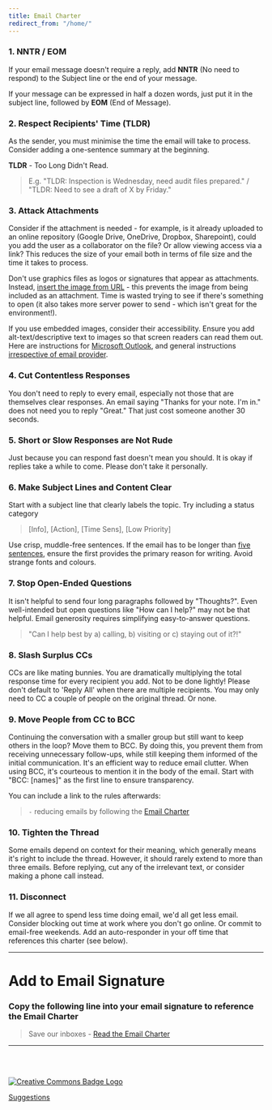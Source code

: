 ```yaml
---
title: Email Charter
redirect_from: "/home/"
---
```

### 1. NNTR / EOM
If your email message doesn't require a reply, add **NNTR** (No need to respond) to the Subject line or the end of your message.

If your message can be expressed in half a dozen words, just put it in the subject line, followed by **EOM** (End of Message).

### 2. Respect Recipients' Time (TLDR)
As the sender, you must minimise the time the email will take to process. Consider adding a one-sentence summary at the beginning. 

**TLDR** - Too Long Didn't Read.  

> E.g. "TLDR: Inspection is Wednesday, need audit files prepared." / "TLDR: Need to see a draft of X by Friday."

### 3. Attack Attachments
Consider if the attachment is needed - for example, is it already uploaded to an online repository (Google Drive, OneDrive, Dropbox, Sharepoint), could you add the user as a collaborator on the file? Or allow viewing access via a link? This reduces the size of your email both in terms of file size and the time it takes to process.

Don't use graphics files as logos or signatures that appear as attachments. Instead, [insert the image from URL](https://www.mail-signatures.com/articles/insert-internetlinked-image-outlook-signature/) - this prevents the image from being included as an attachment. Time is wasted trying to see if there's something to open (it also takes more server power to send - which isn't great for the environment!).

If you use embedded images, consider their accessibility. Ensure you add alt-text/descriptive text to images so that screen readers can read them out. Here are instructions for [Microsoft Outlook](https://support.microsoft.com/en-gb/office/video-improve-image-accessibility-in-email-e93969e3-21c1-47ad-a4c5-0e5fb868a7f8), and general instructions [irrespective of email provider](https://www.audioeye.com/post/the-surprising-gap-in-email-accessibility/).

### 4. Cut Contentless Responses
You don't need to reply to every email, especially not those that are themselves clear responses. An email saying "Thanks for your note. I'm in." does not need you to reply "Great." That just cost someone another 30 seconds.

### 5. Short or Slow Responses are Not Rude
Just because you can respond fast doesn't mean you should. It is okay if replies take a while to come. Please don't take it personally.

### 6. Make Subject Lines and Content Clear 
Start with a subject line that clearly labels the topic. Try including a status category 
> [Info], [Action], [Time Sens], [Low Priority]  

Use crisp, muddle-free sentences. If the email has to be longer than [five sentences](http://five.sentenc.es/), ensure the first provides the primary reason for writing. Avoid strange fonts and colours.

### 7. Stop Open-Ended Questions
It isn't helpful to send four long paragraphs followed by "Thoughts?". Even well-intended but open questions like "How can I help?" may not be that helpful. Email generosity requires simplifying easy-to-answer questions. 
> "Can I help best by a) calling, b) visiting or c) staying out of it?!"

### 8. Slash Surplus CCs
CCs are like mating bunnies. You are dramatically multiplying the total response time for every recipient you add. Not to be done lightly! Please don't default to 'Reply All' when there are multiple recipients. You may only need to CC a couple of people on the original thread. Or none.

### 9. Move People from CC to BCC
Continuing the conversation with a smaller group but still want to keep others in the loop? Move them to BCC. By doing this, you prevent them from receiving unnecessary follow-ups, while still keeping them informed of the initial communication. It's an efficient way to reduce email clutter. When using BCC, it's courteous to mention it in the body of the email. Start with "BCC: [names]" as the first line to ensure transparency.

You can include a link to the rules afterwards: 
> `-` reducing emails by following the [Email Charter](https://email-charter.github.io/)

### 10. Tighten the Thread
Some emails depend on context for their meaning, which generally means it's right to include the thread. However, it should rarely extend to more than three emails. Before replying, cut any of the irrelevant text, or consider making a phone call instead.

### 11. Disconnect
If we all agree to spend less time doing email, we'd all get less email. Consider blocking out time at work where you don't go online. Or commit to email-free weekends. Add an auto-responder in your off time that references this charter (see below).

---

# Add to Email Signature 

### Copy the following line into your email signature to reference the Email Charter

> Save our inboxes - [Read the Email Charter](https://email-charter.github.io/)

---
<br>
<br>
<p><a href="http://creativecommons.org/licenses/by/4.0/" target="_blank" rel="noopener"><img src="https://img.shields.io/badge/License-CC%20BY%204.0-lightgrey.svg" alt="Creative Commons Badge Logo" /> </a></p>
<p><a href="https://github.com/email-charter/email-charter.github.io/issues/new/choose" target="_blank" rel="noopener">Suggestions</a></p>
